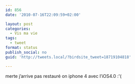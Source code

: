 ```yaml
---
id: 856
date: '2010-07-16T22:09:59+02:00'

layout: post
categories:
  - Vis ma vie
tags:
  - tweet
format: status
publish_social: no
guid: 'http://tweets.local/?birdsite_tweet=18719104818'

---
```


merte j’arrive pas restauré on iphone 4 avec l’iOS4.0 :'(
